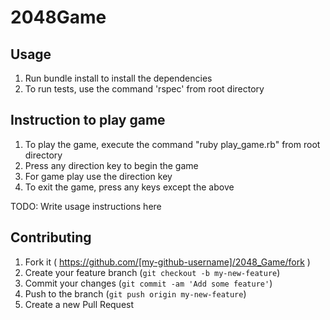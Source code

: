 # 2048Game

## Usage

1. Run bundle install to install the dependencies
2. To run tests, use the command 'rspec' from root directory

## Instruction to play game
1. To play the game, execute the command "ruby play_game.rb" from root directory
2. Press any direction key to begin the game
3. For game play use the direction key
4. To exit the game, press any keys except the above

TODO: Write usage instructions here

## Contributing

1. Fork it ( https://github.com/[my-github-username]/2048_Game/fork )
2. Create your feature branch (`git checkout -b my-new-feature`)
3. Commit your changes (`git commit -am 'Add some feature'`)
4. Push to the branch (`git push origin my-new-feature`)
5. Create a new Pull Request
